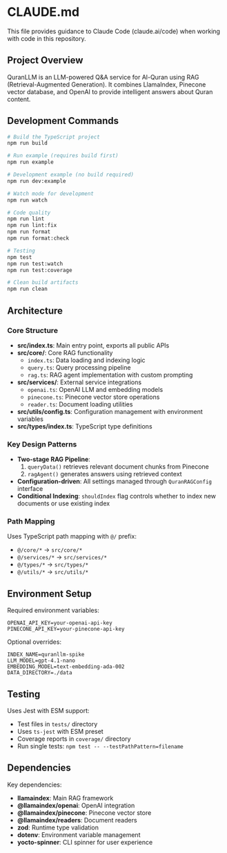 # CLAUDE.md

This file provides guidance to Claude Code (claude.ai/code) when working with code in this repository.

## Project Overview

QuranLLM is an LLM-powered Q&A service for Al-Quran using RAG (Retrieval-Augmented Generation). It combines LlamaIndex, Pinecone vector database, and OpenAI to provide intelligent answers about Quran content.

## Development Commands

```bash
# Build the TypeScript project
npm run build

# Run example (requires build first)
npm run example

# Development example (no build required)
npm run dev:example

# Watch mode for development
npm run watch

# Code quality
npm run lint
npm run lint:fix
npm run format
npm run format:check

# Testing
npm test
npm run test:watch
npm run test:coverage

# Clean build artifacts
npm run clean
```

## Architecture

### Core Structure
- **src/index.ts**: Main entry point, exports all public APIs
- **src/core/**: Core RAG functionality
  - `index.ts`: Data loading and indexing logic
  - `query.ts`: Query processing pipeline
  - `rag.ts`: RAG agent implementation with custom prompting
- **src/services/**: External service integrations
  - `openai.ts`: OpenAI LLM and embedding models
  - `pinecone.ts`: Pinecone vector store operations
  - `reader.ts`: Document loading utilities
- **src/utils/config.ts**: Configuration management with environment variables
- **src/types/index.ts**: TypeScript type definitions

### Key Design Patterns
- **Two-stage RAG Pipeline**:
  1. `queryData()` retrieves relevant document chunks from Pinecone
  2. `ragAgent()` generates answers using retrieved context
- **Configuration-driven**: All settings managed through `QuranRAGConfig` interface
- **Conditional Indexing**: `shouldIndex` flag controls whether to index new documents or use existing index

### Path Mapping
Uses TypeScript path mapping with `@/` prefix:
- `@/core/*` → `src/core/*`
- `@/services/*` → `src/services/*`
- `@/types/*` → `src/types/*`
- `@/utils/*` → `src/utils/*`

## Environment Setup

Required environment variables:
```env
OPENAI_API_KEY=your-openai-api-key
PINECONE_API_KEY=your-pinecone-api-key
```

Optional overrides:
```env
INDEX_NAME=quranllm-spike
LLM_MODEL=gpt-4.1-nano
EMBEDDING_MODEL=text-embedding-ada-002
DATA_DIRECTORY=./data
```

## Testing

Uses Jest with ESM support:
- Test files in `tests/` directory
- Uses `ts-jest` with ESM preset
- Coverage reports in `coverage/` directory
- Run single tests: `npm test -- --testPathPattern=filename`

## Dependencies

Key dependencies:
- **llamaindex**: Main RAG framework
- **@llamaindex/openai**: OpenAI integration
- **@llamaindex/pinecone**: Pinecone vector store
- **@llamaindex/readers**: Document readers
- **zod**: Runtime type validation
- **dotenv**: Environment variable management
- **yocto-spinner**: CLI spinner for user experience